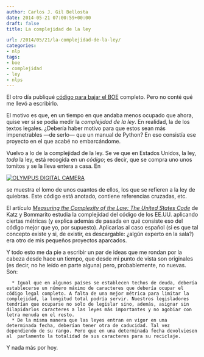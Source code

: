 ```yaml
---
author: Carlos J. Gil Bellosta
date: 2014-05-21 07:00:59+00:00
draft: false
title: La complejidad de la ley

url: /2014/05/21/la-complejidad-de-la-ley/
categories:
- nlp
tags:
- boe
- complejidad
- ley
- nlps
---
```


El otro día publiqué [código para bajar el BOE](http://www.datanalytics.com/2014/04/24/aventuras-de-web-scraping-como-bajarse-todo-el-boe/) completo. Pero no conté qué me llevó a escribirlo.

El motivo es que, en un tiempo en que andaba menos ocupado que ahora, quise ver si se podía medir la _complejidad de la ley_. En realidad, la de los textos legales. ¿Debería haber motivo para que estos sean más impenetrables —de serlo— que un manual de Python? En eso consistía ese proyecto en el que acabé no embarcándome.

Vuelvo a lo de la complejidad de la ley. Se ve que en Estados Unidos, la ley, _toda_ la ley, está recogida en un _código_; es decir, que se compra uno unos tomitos y se la lleva entera a casa. En

[![OLYMPUS DIGITAL CAMERA](/wp-uploads/2014/05/titulo_11.jpg)
](/wp-uploads/2014/05/titulo_11.jpg)

se muestra el lomo de unos cuantos de ellos, los que se refieren a la ley de quiebras. Este código está anotado, contiene referencias cruzadas, etc.

El artículo [_Measuring the Complexity of the Law: The United States Code_](http://papers.ssrn.com/sol3/papers.cfm?abstract_id=2307352) de Katz y Bommarito estudia la complejidad del código de los EE.UU. aplicando ciertas métricas (y explica además de pasada en qué consiste eso del código mejor que yo, por supuesto). Aplicarlas al caso español (si es que tal concepto existe y si, de existir, es descargable: ¿algún experto en la sala?) era otro de mis pequeños proyectos aparcados.

Y todo esto me da pie a escribir un par de ideas que me rondan por la cabeza desde hace un tiempo, que desde mi punto de vista son originales (es decir, no he leído en parte alguna) pero, probablemente, no nuevas. Son:




	  * Igual que en algunos países se establecen techos de deuda, debería establecerse un número máximo de caracteres que debería ocupar el código legal completo. A falta de una mejor métrica para limitar la complejidad, la longitud total podría servir. Nuestros legisladores tendrían que ocuparse no solo de legislar sino, además, asignar sin dilapidarlos caracteres a las leyes más importantes y no agobiar con letra menuda en el resto.
	  * De la misma manera que las leyes entran en vigor en una determinada fecha, deberían tener otra de caducidad. Tal vez dependiendo de su rango. Pero que en una determinada fecha devolviesen al  parlamento la totalidad de sus caracteres para su reciclaje.


Y nada más por hoy.
